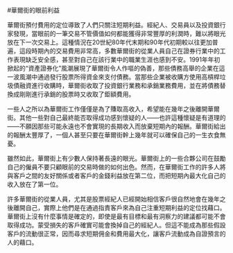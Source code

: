 #華爾街的眼前利益

華爾街預付費用的定位導致了人們只關注短期利益。經紀人、交易員以及投資銀行家發現，當眼前的一筆交易不管價值如何都能獲得非常豐厚的利潤時，難以將眼光放在下一次交易上。這種情況在20世紀80年代末期和90年代初期較以往更加普遍，這段時期內的交易費用非常高，多數華爾街的從業人員自己在證券行業中的工作表現缺乏安全感，甚至對自己在該行業中的職業生涯也感到不安。1991年年初掀起的“資產證券化”風潮展現了華爾街令人作嘔的偽善，那些債務高舉的企業在這一波風潮中通過發行股票所得資金來支付債務。當那些企業被收購方使用高槓桿垃圾債融資進行收購時，華爾街收取了投資銀行業務和承銷業務費用，並在將債務替換成剛剛進行承銷的股票時又收取了鉅額費用。

一些人之所以為華爾街工作僅僅是為了賺取高收入，希望能在幾年之後離開華爾街。其他一些對自己最終能否取得成功感到懷疑的人——也許這種懷疑是有道理的——不願因那些可能永遠也不會實現的長期收入而放棄短期內的報酬。華爾街給出的報酬太豐厚了，一個人甚至只要在華爾街幹上幾年就可以確保自己的一生衣食無憂。

雖然如此，華爾街上有少數人保持著長遠的眼光。華爾街上的一些合夥公司在鼓勵自己的僱員不要只顧眼前的交易時做的如何出色。然而，在華爾街工作的許多人將與客戶之間的友好關係或者客戶的金錢利益放在第二位，而把短期內最大化自己的收入放在了第一位。

許多華爾街的從業人員，尤其是股票經紀人已經開始相信客戶很自然地會在幾年之後離開自己，實際上他們是在通過指責客戶來為自己注重短期利益的定位找藉口。華爾街上沒有什麼事情是確定的，即使是最有目標和最有洞察力的建議都可能不會取得成功。蒙受損失的客戶確實可能會換掉自己的經紀人。但這不能成為那些假設客戶的流動很正常，因而尋求短期佣金和費用最大化，讓客戶流動成為自證預言的人的藉口。
